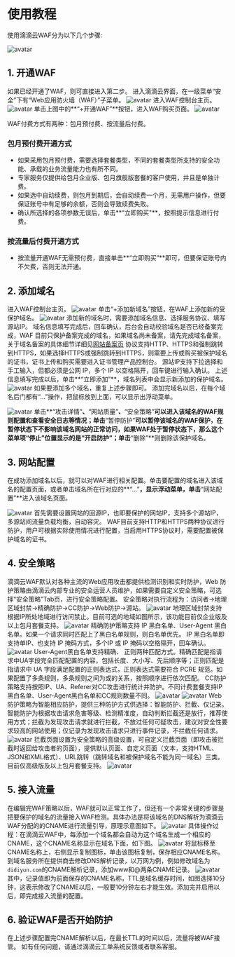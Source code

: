 # 使用教程


使用滴滴云WAF分为以下几个步骤:

![avatar](./picture/3.2.1.png)
## 1. 开通WAF
如果已经开通了WAF，则可直接进入第二步。
进入滴滴云界面，在一级菜单“安全”下有“Web应用防火墙（WAF）”子菜单。
![avatar](./picture/3.2.2.png)
进入WAF控制台主页。
![avatar](./picture/3.2.3.png)
单击上图中的**“+开通WAF”**按钮，进入WAF购买页面。
![avatar](./picture/3.2.4.png)

WAF付费方式有两种：包月预付费、按流量后付费。

### 包月预付费开通方式
- 如果采用包月预付费，需要选择套餐类型，不同的套餐类型所支持的安全功能、承载的业务流量能力也有所不同。
- 专家服务仅提供给包月企业版、包月旗舰版套餐的客户使用，并且是单独计费。
- 如果选中自动续费，则包月到期后，会自动续费一个月，无需用户操作，但要保证账号中有足够的余额，否则会导致续费失败。 
- 确认所选择的各项参数无误后，单击**“立即购买"**，按照提示信息进行付费。
### 按流量后付费开通方式
- 按流量开通WAF无需预付费，直接单击**“立即购买”**即可，但要保证账号内不欠费，否则无法开通。
## 2. 添加域名
进入WAF控制台主页。
![avatar](./picture/3.2.5.png)
单击“+添加新域名”按钮，在WAF上添加新的受保护域名。
![avatar](./picture/3.2.6.png)
添加新的域名时，需要添加域名信息、选择服务协议、填写源站IP。
域名信息填写完成后，回车确认，后台会自动校验域名是否已经备案完成，WAF 目前只保护备案完成的域名，如果域名尚未备案，请先完成域名备案，关于域名备案的具体细节详细见[网站备案页](https://help.didiyun.com/hc/kb/category/1011103/)
协议支持HTTP、HTTPS和强制跳转到HTTPS，如果选择HTTPS或强制跳转到HTTPS，则需要上传或购买被保护域名的证书，证书上传和购买需要进入证书管理产品控制台。
源站IP支持下拉选择和手工输入，但都必须是公网 IP，多个 IP 以空格隔开，回车键进行输入确认。
上述信息填写完成以后，单击**“立即添加”**，域名列表中会显示新添加的保护域名。
![avatar](./picture/3.2.7.png)
如果要添加多个域名，重复上述步骤即可。
添加完域名以后，在每个域名后门都有“…”操作，把鼠标放到上面，可以显示出浮动菜单。

![avatar](./picture/3.2.8.png)
单击**“攻击详情”**、**“网站质量”**、**“安全策略”**可以进入该域名的WAF规则配置和查看安全日志等情况；单击**“暂停防护”**可以暂停该域名的WAF保护，在暂停状态下不影响该域名网站的正常访问，如果WAF处于暂停状态下，那么这个菜单项“停止”位置显示的是“开启防护”；单击**“删除”**则删除该保护域名。
## 3. 网站配置
在成功添加域名以后，就可以对WAF进行相关配置。单击要配置的域名进入该域名的配置页面，或者单击域名所在行对应的**“...”**，显示浮动菜单，单击**“网站配置”**进入该域名页面。

![avatar](./picture/3.2.9.png)
首先需要设置网站的回源IP，也即要保护的网站IP，支持多个源站IP，多源站间流量负载均衡，自动容灾。
WAF目前支持HTTP和HTTPS两种协议进行防护，用户可根据实际使用情况进行配置，当启用HTTPS协议时，需要配置被保护域名的证书。
## 4. 安全策略
滴滴云WAF默认对各种主流的Web应用攻击都提供检测识别和实时防护，Web 防护策略由滴滴云内部专业的安全运营人员维护，如果需要自定义安全策略，可选择“安全策略”Tab页，进行安全策略配置。
安全策略对执行流程为：访问者->地理区域封禁->精确防护->CC防护->Web防护->源站。
![avatar](./picture/3.2.10.png)
地理区域封禁支持根据IP所处地域进行访问禁止。目前可选的地域如图所示，该功能目前仅企业版及以上包月套餐支持。
![avatar](./picture/3.2.11.png)
精确防护策略支持 IP 黑白名单、User-Agent 黑白名单。如果一个请求同时匹配上了黑白名单规则，则白名单优先。
IP 黑白名单即支持单IP、也支持 IP 掩码方式，多个IP 或 IP 掩码以空格隔开，回车确认。
![avatar](./picture/3.2.12.png)
User-Agent黑白名单支持精确、 正则两种匹配方式。精确匹配是指请求中UA字段完全匹配配置的内容，包括长度、大小写、先后顺序等；正则匹配是指请求中 UA 字段满足配置的正则表达式，正则表达式需要符合 PCRE 规范。如果配置了多条规则，多条规则之间为或的关系，按照顺序进行依次匹配。
CC防护策略支持按照IP、UA、Referer对CC攻击进行统计并防护。不同计费套餐支持IP黑白名单、User-Agent黑白名单和CC规则数量不同。
![avatar](./picture/3.2.13.png)
![avatar](./picture/3.2.14.png)
Web防护策略为智能相应防护，提供三种防护方式供选择：智能防护、拦截、仅记录。智能防护为根据攻击请求危害等级、检测精准度，自动判断拦截还是放行，推荐使用方式；拦截为发现攻击请求就进行拦截，不放过任何可疑攻击，建议对安全性要求较高的网站使用；仅记录为发现攻击请求只进行事件记录，不拦截任何请求。
![avatar](./picture/3.2.15.png)
拦截页面设置为安全策略的高级设置，可自定义拦截页面（即攻击被拦截时返回给攻击者的页面），提供默认页面、自定义页面（文本，支持HTML、JSON和XML格式）、URL跳转（跳转域名和被保护域名不能为同一域名）三类。目前仅高级版及以上包月套餐支持。
![avatar](./picture/3.2.16.png)
## 5. 接入流量
在编辑完WAF策略以后，WAF就可以正常工作了，但还有一个非常关键的步骤是把要保护的域名的流量接入WAF检测。具体办法是将该域名的DNS解析为滴滴云WAF分配的的CNAME进行流量引导，原理示意图如下。
![avatar](./picture/3.2.17.png)
具体操作过程：在滴滴云WAF中，每添加一个域名都会自动为这个域名生成一个相应的CNAME，这个CNAME名称显示在域名下面，如下图。
![avatar](./picture/3.2.18.png)
将鼠标移至CNAME名称上，右侧显示复制图标，单击该图标复制，保存相应CNAME名称。
到域名服务所在提供商去修改DNS解析记录，以万网为例，例如修改域名为`didiyun.com`的CNAME解析记录，添加www和@两条CNAME记录。
![avatar](./picture/3.2.19.png)
其中，记录值即为前面保存的CNAME名称，TTL是域名缓存时间，如图选择10分钟，这表示修改了CNAME以后，一般要10分钟左右才能生效。添加完并启用以后，即完成接入流量的配置。
## 6. 验证WAF是否开始防护
在上述步骤配置完CNAME解析以后，在最长TTL的时间以后，流量将被WAF接管。
如有任何问题，请通过滴滴云工单系统反馈或者联系客服。